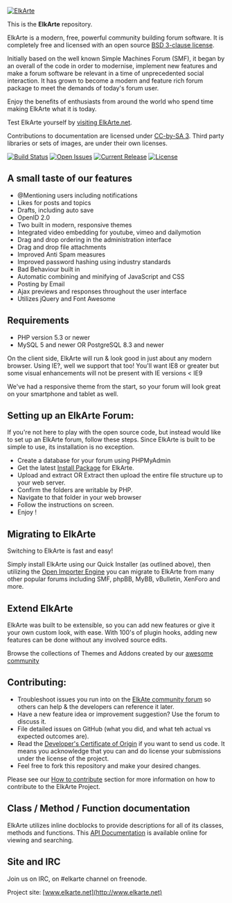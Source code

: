 [![ElkArte](https://raw.github.com/elkarte/Elkarte/master/themes/default/images/logo.png "ElkArte")](http://www.elkarte.net "ElkArte")

This is the **ElkArte** repository.

ElkArte is a modern, free, powerful community building forum software. It is completely free and licensed with an open source [BSD 3-clause license](http://www.opensource.org/licenses/BSD-3-Clause).

Initially based on the well known Simple Machines Forum (SMF), it began by an overall of the code in order to modernise, implement new features and make a forum software be relevant in a time of unprecedented social interaction. It has grown to become a modern and feature rich forum package to meet the demands of today's forum user.

Enjoy the benefits of enthusiasts from around the world who spend time making ElkArte what it is today. 

Test ElkArte yourself by [visiting ElkArte.net](http://www.elkarte.net).

Contributions to documentation are licensed under [CC-by-SA 3](http://creativecommons.org/licenses/by-sa/3.0). Third party libraries or sets of images, are under their own licenses.

[![Build Status](http://img.shields.io/travis/elkarte/Elkarte/master.svg?style=flat)](https://travis-ci.org/elkarte/Elkarte)
[![Open Issues](http://img.shields.io/github/issues/elkarte/Elkarte.svg?style=flat)](https://github.com/elkarte/Elkarte/issues)
[![Current Release](https://img.shields.io/github/release/elkarte/ElkArte.svg?style=flat)](https://github.com/elkarte/ElkArte/releases)
[![License](http://img.shields.io/badge/License-BSD-green.svg?style=flat)](http://opensource.org/licenses/BSD-3-Clause)

## A small taste of our features
* @Mentioning users including notifications
* Likes for posts and topics
* Drafts, including auto save
* OpenID 2.0
* Two built in modern, responsive themes
* Integrated video embedding for youtube, vimeo and dailymotion
* Drag and drop ordering in the administration interface
* Drag and drop file attachments
* Improved Anti Spam measures
* Improved password hashing using industry standards
* Bad Behaviour built in
* Automatic combining and minifying of JavaScript and CSS
* Posting by Email
* Ajax previews and responses throughout the user interface
* Utilizes jQuery and Font Awesome

## Requirements

* PHP version 5.3 or newer
* MySQL 5 and newer OR PostgreSQL 8.3 and newer

On the client side, ElkArte will run & look good in just about any modern browser.  Using IE?, well we support that too! You'll want IE8 or greater but some visual enhancements will not be present with IE versions < IE9

We've had a responsive theme from the start, so your forum will look great on your smartphone and tablet as well. 

## Setting up an ElkArte Forum:

If you're not here to play with the open source code, but instead would like to set up an ElkArte forum, follow these steps.  Since ElkArte is built to be simple to use, its installation is no exception.

* Create a database for your forum using PHPMyAdmin
* Get the latest [Install Package](https://github.com/elkarte/Elkarte/releases) for ElkArte.
* Upload and extract OR Extract then upload the entire file structure up to your web server.
* Confirm the folders are writable by PHP.
* Navigate to that folder in your web browser
* Follow the instructions on screen.
* Enjoy !

## Migrating to ElkArte

Switching to ElkArte is fast and easy!

Simply install ElkArte using our Quick Installer (as outlined above), then utilizing the [Open Importer Engine](https://github.com/OpenImporter/openimporter) you can migrate to ElkArte from many other popular forums including SMF, phpBB, MyBB, vBulletin, XenForo and more.

## Extend ElkArte

ElkArte was built to be extensible, so you can add new features or give it your own custom look, with ease. With 100's of plugin hooks, adding new features can be done without any involved source edits.

Browse the collections of Themes and Addons created by our [awesome community](http://www.elkarte.net/community)

## Contributing:

* Troubleshoot issues you run into on the [ElkAte community forum](http://www.elkarte.net) so others can help & the developers can reference it later.
* Have a new feature idea or improvement suggestion? Use the forum to discuss it.
* File detailed issues on GitHub (what you did, and what teh actual vs expected outcomes are).
* Read the [Developer's Certificate of Origin](https://github.com/elkarte/Elkarte/blob/master/DCO.txt) if you want to send us code. It means you acknowledge that you can and do license your submissions under the license of the project.
* Feel free to fork this repository and make your desired changes.

Please see our [How to contribute](https://github.com/elkarte/Elkarte/blob/master/CONTRIBUTING.md) section for more information on how to contribute to the ElkArte Project.

## Class / Method / Function documentation
ElkArte utilizes inline docblocks to provide descriptions for all of its classes, methods and functions.  This [API Documentation](http://elkarte.github.io/Doc/) is available online for viewing and searching.   

## Site and IRC

Join us on IRC, on #elkarte channel on freenode.

Project site: [www.elkarte.net](http://www.elkarte.net)
